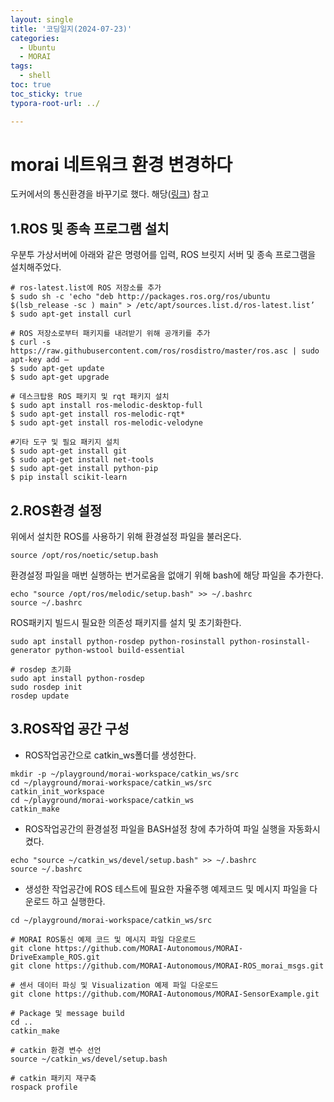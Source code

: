 ```yaml
---
layout: single
title: '코딩일지(2024-07-23)'
categories:
  - Ubuntu
  - MORAI
tags:
  - shell
toc: true
toc_sticky: true
typora-root-url: ../

---
```








# morai 네트워크 환경 변경하다



도커에서의 통신환경을 바꾸기로 했다. 해당([링크](https://help-morai-sim.scrollhelp.site/ko/morai-sim-drive/24.R1.0/ros)) 참고



## 1.ROS 및 종속 프로그램 설치

우분투 가상서버에 아래와 같은 명령어를 입력, ROS 브릿지 서버 및 종속 프로그램을 설치해주었다.

```shell
# ros-latest.list에 ROS 저장소를 추가
$ sudo sh -c 'echo "deb http://packages.ros.org/ros/ubuntu $(lsb_release -sc ) main" > /etc/apt/sources.list.d/ros-latest.list’ 
$ sudo apt-get install curl

# ROS 저장소로부터 패키지를 내려받기 위해 공개키를 추가
$ curl -s https://raw.githubusercontent.com/ros/rosdistro/master/ros.asc | sudo apt-key add –
$ sudo apt-get update
$ sudo apt-get upgrade

# 데스크탑용 ROS 패키지 및 rqt 패키지 설치
$ sudo apt install ros-melodic-desktop-full
$ sudo apt-get install ros-melodic-rqt*
$ sudo apt-get install ros-melodic-velodyne

#기타 도구 및 필요 패키지 설치
$ sudo apt-get install git
$ sudo apt-get install net-tools
$ sudo apt-get install python-pip
$ pip install scikit-learn
```





## 2.ROS환경 설정 

위에서 설치한 ROS를 사용하기 위해 환경설정 파일을 불러온다.

```shell
source /opt/ros/noetic/setup.bash
```



환경설정 파일을 매번 실행하는 번거로움을 없애기 위해 bash에 해당 파일을 추가한다.

```shell
echo "source /opt/ros/melodic/setup.bash" >> ~/.bashrc
source ~/.bashrc
```



ROS패키지 빌드시 필요한 의존성 패키지를 설치 및 초기화한다.

```shell
sudo apt install python-rosdep python-rosinstall python-rosinstall-generator python-wstool build-essential

# rosdep 초기화
sudo apt install python-rosdep
sudo rosdep init
rosdep update
```





## 3.ROS작업 공간 구성

- ROS작업공간으로 catkin_ws폴더를 생성한다.

```shell
mkdir -p ~/playground/morai-workspace/catkin_ws/src
cd ~/playground/morai-workspace/catkin_ws/src
catkin_init_workspace
cd ~/playground/morai-workspace/catkin_ws
catkin_make
```



- ROS작업공간의 환경설정 파일을 BASH설정 창에 추가하여 파일 실행을 자동화시켰다.

```shell
echo "source ~/catkin_ws/devel/setup.bash" >> ~/.bashrc
source ~/.bashrc
```



- 생성한 작업공간에 ROS 테스트에 필요한 자율주행 예제코드 및 메시지 파일을 다운로드 하고 실행한다.

```shell
cd ~/playground/morai-workspace/catkin_ws/src

# MORAI ROS통신 예제 코드 및 메시지 파일 다운로드
git clone https://github.com/MORAI-Autonomous/MORAI-DriveExample_ROS.git
git clone https://github.com/MORAI-Autonomous/MORAI-ROS_morai_msgs.git

# 센서 데이터 파싱 및 Visualization 예제 파일 다운로드
git clone https://github.com/MORAI-Autonomous/MORAI-SensorExample.git 

# Package 및 message build
cd ..
catkin_make

# catkin 환경 변수 선언
source ~/catkin_ws/devel/setup.bash

# catkin 패키지 재구축
rospack profile
```











